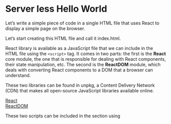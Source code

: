# Server less Hello World

Let’s write a simple piece of code in a single HTML file that uses React to display a simple page on the browser.

Let’s start creating this HTML file and call it index.html.

React library is available as a JavaScript file that we can include in the HTML file using the `<script>` tag.
It comes in two parts: the first is the <b>React</b> core module, the one that is responsible for dealing with React components, their state manipulation, etc. The second is the <b>ReactDOM</b> module, which deals with converting React components to a DOM that a browser can understand.

These two libraries can be found in unpkg, a Content Delivery Network (CDN) that makes all open-source JavaScript libraries available online. 

[React](https://unpkg.com/react@16/umd/react.development.js) <br/>
[ReactDOM](https://unpkg.com/react-dom@16/umd/react-dom.development.js)

These two scripts can be included in the <head> section using <script> tags like this

```js
...
 <script src="https://unpkg.com/react@16/umd/react.development.js"></script>
 <script src="https://unpkg.com/react-dom@16/umd/react-dom.development.js"></script>
...
```
  
Next, within the body, let’s create a `<div>` that will eventually hold any React elements that we will create. This can be an empty `<div>`, but it needs an ID, say, content, to identify and get a handle in the JavaScript code.
  
To create the React element, the `createElement()` function of the React module needs to be called. This is quite similar to the JavaScript `document.createElement()` function, but has an additional feature that allows nesting of elements. The function takes up to three arguments and its prototype is as follows:
